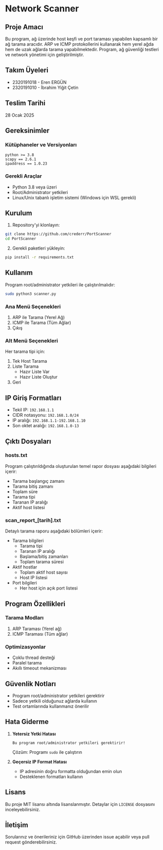 # Network Scanner

## Proje Amacı
Bu program, ağ üzerinde host keşfi ve port taraması yapabilen kapsamlı bir ağ tarama aracıdır. ARP ve ICMP protokollerini kullanarak hem yerel ağda hem de uzak ağlarda tarama yapabilmektedir. Program, ağ güvenliği testleri ve network yönetimi için geliştirilmiştir.

## Takım Üyeleri
- 2320191018 - Eren ERGÜN
- 2320191010 - İbrahim Yiğit Çetin

## Teslim Tarihi
28 Ocak 2025

## Gereksinimler

### Kütüphaneler ve Versiyonları
```
python >= 3.8
scapy == 2.6.1
ipaddress == 1.0.23
```

### Gerekli Araçlar
- Python 3.8 veya üzeri
- Root/Administrator yetkileri
- Linux/Unix tabanlı işletim sistemi (Windows için WSL gerekli)

## Kurulum

1. Repository'yi klonlayın:
```bash
git clone https://github.com/crederr/PortScanner
cd PortScanner
```

2. Gerekli paketleri yükleyin:
```bash
pip install -r requirements.txt
```

## Kullanım

Program root/administrator yetkileri ile çalıştırılmalıdır:

```bash
sudo python3 scanner.py
```

### Ana Menü Seçenekleri

1. ARP ile Tarama (Yerel Ağ)
2. ICMP ile Tarama (Tüm Ağlar)
3. Çıkış

### Alt Menü Seçenekleri

Her tarama tipi için:
1. Tek Host Tarama
2. Liste Tarama
   - Hazır Liste Var
   - Hazır Liste Oluştur
3. Geri

## IP Giriş Formatları
- Tekil IP: `192.168.1.1`
- CIDR notasyonu: `192.168.1.0/24`
- IP aralığı: `192.168.1.1-192.168.1.10`
- Son oktet aralığı: `192.168.1.0-13`

## Çıktı Dosyaları

### hosts.txt
Program çalıştırıldığında oluşturulan temel rapor dosyası aşağıdaki bilgileri içerir:
- Tarama başlangıç zamanı
- Tarama bitiş zamanı
- Toplam süre
- Tarama tipi
- Taranan IP aralığı
- Aktif host listesi

### scan_report_[tarih].txt
Detaylı tarama raporu aşağıdaki bölümleri içerir:
- Tarama bilgileri
  - Tarama tipi
  - Taranan IP aralığı
  - Başlama/bitiş zamanları
  - Toplam tarama süresi
- Aktif hostlar
  - Toplam aktif host sayısı
  - Host IP listesi
- Port bilgileri
  - Her host için açık port listesi

## Program Özellikleri

### Tarama Modları
1. ARP Taraması (Yerel ağ)
2. ICMP Taraması (Tüm ağlar)

### Optimizasyonlar
- Çoklu thread desteği
- Paralel tarama
- Akıllı timeout mekanizması

## Güvenlik Notları
- Program root/administrator yetkileri gerektirir
- Sadece yetkili olduğunuz ağlarda kullanın
- Test ortamlarında kullanmanız önerilir

## Hata Giderme

1. **Yetersiz Yetki Hatası**
   ```
   Bu program root/administrator yetkileri gerektirir!
   ```
   Çözüm: Programı `sudo` ile çalıştırın

2. **Geçersiz IP Format Hatası**
   - IP adresinin doğru formatta olduğundan emin olun
   - Desteklenen formatları kullanın

## Lisans
Bu proje MIT lisansı altında lisanslanmıştır. Detaylar için `LICENSE` dosyasını inceleyebilirsiniz.

## İletişim
Sorularınız ve önerileriniz için GitHub üzerinden issue açabilir veya pull request gönderebilirsiniz.
